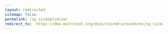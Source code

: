 ```yaml
---
layout: redirected
sitemap: false
permalink: /sp_sizeoptimiser
redirect_to:  https://dba-multitool.org/docs/stored-procedures/sp_sizeoptimiser
---
```

